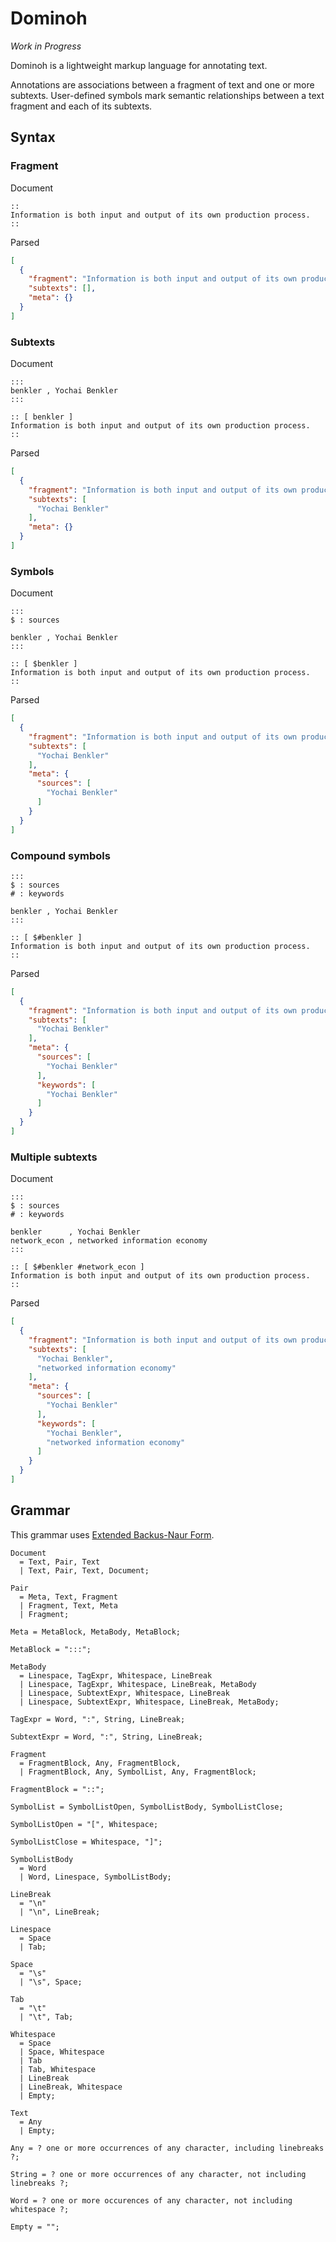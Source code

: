 # Dominoh

_Work in Progress_

Dominoh is a lightweight markup language for annotating text.

Annotations are associations between a fragment of text and one or more subtexts.
User-defined symbols mark semantic relationships between a text fragment and
each of its subtexts.

## Syntax


### Fragment

Document

```
::
Information is both input and output of its own production process.
::
```

Parsed

```json
[
  {
    "fragment": "Information is both input and output of its own production process.",
    "subtexts": [],
    "meta": {}
  }
]
```


### Subtexts

Document

```
:::
benkler , Yochai Benkler
:::

:: [ benkler ]
Information is both input and output of its own production process.
::
```

Parsed

```json
[
  {
    "fragment": "Information is both input and output of its own production process.",
    "subtexts": [
      "Yochai Benkler"
    ],
    "meta": {}
  }
]
```


### Symbols

Document

```
:::
$ : sources

benkler , Yochai Benkler
:::

:: [ $benkler ]
Information is both input and output of its own production process.
::
```

Parsed

```json
[
  {
    "fragment": "Information is both input and output of its own production process.",
    "subtexts": [
      "Yochai Benkler"
    ],
    "meta": {
      "sources": [
        "Yochai Benkler"
      ]
    }
  }
]
```


### Compound symbols

```
:::
$ : sources
# : keywords

benkler , Yochai Benkler
:::

:: [ $#benkler ]
Information is both input and output of its own production process.
::
```

Parsed

```json
[
  {
    "fragment": "Information is both input and output of its own production process.",
    "subtexts": [
      "Yochai Benkler"
    ],
    "meta": {
      "sources": [
        "Yochai Benkler"
      ],
      "keywords": [
        "Yochai Benkler"
      ]
    }
  }
]
```


### Multiple subtexts

Document

```
:::
$ : sources
# : keywords

benkler      , Yochai Benkler
network_econ , networked information economy
:::

:: [ $#benkler #network_econ ]
Information is both input and output of its own production process.
::
```

Parsed

```json
[
  {
    "fragment": "Information is both input and output of its own production process.",
    "subtexts": [
      "Yochai Benkler",
      "networked information economy"
    ],
    "meta": {
      "sources": [
        "Yochai Benkler"
      ],
      "keywords": [
        "Yochai Benkler",
        "networked information economy"
      ]
    }
  }
]
```


## Grammar

This grammar uses [Extended Backus-Naur Form](https://en.wikipedia.org/wiki/Extended_Backus%E2%80%93Naur_form).

```
Document
  = Text, Pair, Text
  | Text, Pair, Text, Document;

Pair
  = Meta, Text, Fragment
  | Fragment, Text, Meta
  | Fragment;

Meta = MetaBlock, MetaBody, MetaBlock;

MetaBlock = ":::";

MetaBody
  = Linespace, TagExpr, Whitespace, LineBreak
  | Linespace, TagExpr, Whitespace, LineBreak, MetaBody
  | Linespace, SubtextExpr, Whitespace, LineBreak
  | Linespace, SubtextExpr, Whitespace, LineBreak, MetaBody;

TagExpr = Word, ":", String, LineBreak;

SubtextExpr = Word, ":", String, LineBreak;

Fragment
  = FragmentBlock, Any, FragmentBlock,
  | FragmentBlock, Any, SymbolList, Any, FragmentBlock;

FragmentBlock = "::";

SymbolList = SymbolListOpen, SymbolListBody, SymbolListClose;

SymbolListOpen = "[", Whitespace;

SymbolListClose = Whitespace, "]";

SymbolListBody
  = Word
  | Word, Linespace, SymbolListBody;

LineBreak
  = "\n"
  | "\n", LineBreak;

Linespace
  = Space
  | Tab;

Space
  = "\s"
  | "\s", Space;

Tab
  = "\t"
  | "\t", Tab;

Whitespace
  = Space
  | Space, Whitespace
  | Tab
  | Tab, Whitespace
  | LineBreak
  | LineBreak, Whitespace
  | Empty;

Text
  = Any
  | Empty;

Any = ? one or more occurrences of any character, including linebreaks ?;

String = ? one or more occurrences of any character, not including linebreaks ?;

Word = ? one or more occurences of any character, not including whitespace ?;

Empty = "";
```
